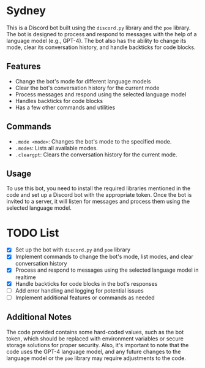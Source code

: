 # Sydney

This is a Discord bot built using the `discord.py` library and the `poe` library. The bot is designed to process and respond to messages with the help of a language model (e.g., GPT-4). The bot also has the ability to change its mode, clear its conversation history, and handle backticks for code blocks.

## Features

- Change the bot's mode for different language models
- Clear the bot's conversation history for the current mode
- Process messages and respond using the selected language model
- Handles backticks for code blocks
- Has a few other commands and utilities

## Commands

- `.mode <mode>`: Changes the bot's mode to the specified mode.
- `.modes`: Lists all available modes.
- `.cleargpt`: Clears the conversation history for the current mode.

## Usage

To use this bot, you need to install the required libraries mentioned in the code and set up a Discord bot with the appropriate token. Once the bot is invited to a server, it will listen for messages and process them using the selected language model.

# TODO List

- [x] Set up the bot with `discord.py` and `poe` library
- [x] Implement commands to change the bot's mode, list modes, and clear conversation history
- [x] Process and respond to messages using the selected language model in realtime
- [x] Handle backticks for code blocks in the bot's responses
- [ ] Add error handling and logging for potential issues
- [ ] Implement additional features or commands as needed

## Additional Notes

The code provided contains some hard-coded values, such as the bot token, which should be replaced with environment variables or secure storage solutions for proper security. Also, it's important to note that the code uses the GPT-4 language model, and any future changes to the language model or the `poe` library may require adjustments to the code.
